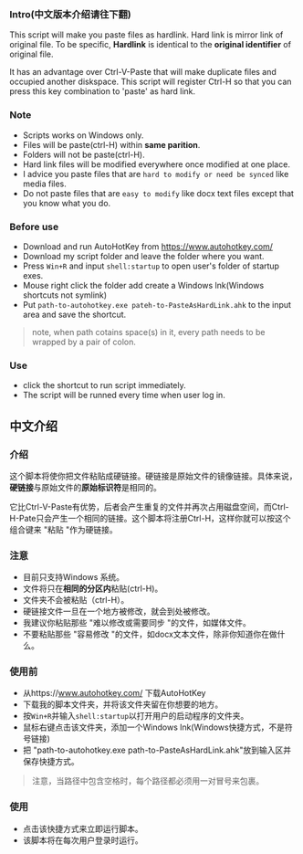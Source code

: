 ### Intro(中文版本介绍请往下翻)
This script will make you paste files as hardlink. Hard link is mirror link of original file. To be specific, **Hardlink** is identical to the **original identifier** of original file. 

It has an advantage over Ctrl-V-Paste that will make duplicate files and occupied another diskspace. This script will register Ctrl-H so that you can press this key combination to 'paste' as hard link.

### Note
- Scripts works on Windows only.
- Files will be paste(ctrl-H) within **same parition**.
- Folders will not be paste(ctrl-H).
- Hard link files will be modified everywhere once modified at one place.
- I advice you paste files that are `hard to modify or need be synced` like media files. 
- Do not paste files that are `easy to modify` like docx text files except that you know what you do. 

### Before use
- Download and run AutoHotKey from https://www.autohotkey.com/
- Download my script folder and leave the folder where you want.
- Press `Win+R` and input `shell:startup` to open user's folder of startup exes.
- Mouse right click the folder add create a Windows lnk(Windows shortcuts not symlink)
- Put `path-to-autohotkey.exe pateh-to-PasteAsHardLink.ahk` to the input area and save the shortcut.
>note, when path cotains space(s) in it, every path needs to be wrapped by a pair of colon.

### Use
- click the shortcut to run script immediately.
- The script will be runned every time when user log in.

## 中文介绍
### 介绍
这个脚本将使你把文件粘贴成硬链接。硬链接是原始文件的镜像链接。具体来说，**硬链接**与原始文件的**原始标识符**是相同的。

它比Ctrl-V-Paste有优势，后者会产生重复的文件并再次占用磁盘空间，而Ctrl-H-Pate只会产生一个相同的链接。这个脚本将注册Ctrl-H，这样你就可以按这个组合键来 "粘贴 "作为硬链接。

### 注意
- 目前只支持Windows 系统。
- 文件将只在**相同的分区内**粘贴(ctrl-H)。
- 文件夹不会被粘贴（ctrl-H）。
- 硬链接文件一旦在一个地方被修改，就会到处被修改。
- 我建议你粘贴那些 "难以修改或需要同步 "的文件，如媒体文件。
- 不要粘贴那些 "容易修改 "的文件，如docx文本文件，除非你知道你在做什么。

### 使用前
- 从https://www.autohotkey.com/ 下载AutoHotKey
- 下载我的脚本文件夹，并将该文件夹留在你想要的地方。
- 按`Win+R`并输入`shell:startup`以打开用户的启动程序的文件夹。
- 鼠标右键点击该文件夹，添加一个Windows lnk(Windows快捷方式，不是符号链接)
- 把 "path-to-autohotkey.exe path-to-PasteAsHardLink.ahk"放到输入区并保存快捷方式。
>注意，当路径中包含空格时，每个路径都必须用一对冒号来包裹。

### 使用
- 点击该快捷方式来立即运行脚本。
- 该脚本将在每次用户登录时运行。

